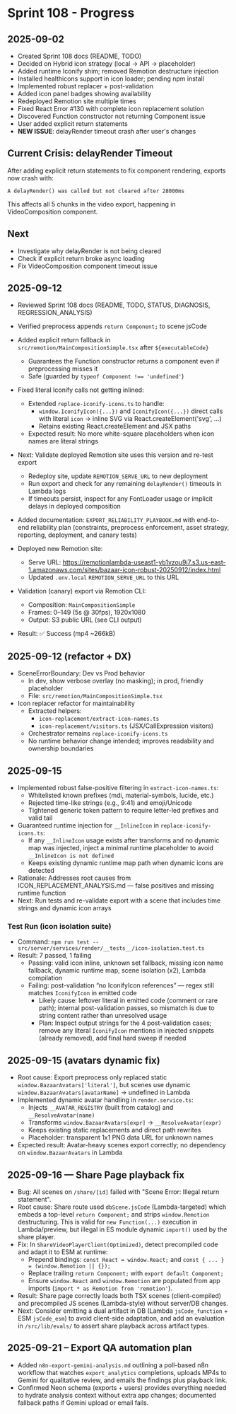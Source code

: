 # Sprint 108 - Progress

## 2025-09-02
- Created Sprint 108 docs (README, TODO)
- Decided on Hybrid icon strategy (local → API → placeholder)
- Added runtime Iconify shim; removed Remotion destructure injection
- Installed healthicons support in icon loader; pending npm install
- Implemented robust replacer + post-validation
- Added icon panel badges showing availability
- Redeployed Remotion site multiple times
- Fixed React Error #130 with complete icon replacement solution
- Discovered Function constructor not returning Component issue
- User added explicit return statements
- **NEW ISSUE**: delayRender timeout crash after user's changes

## Current Crisis: delayRender Timeout

After adding explicit return statements to fix component rendering, exports now crash with:
```
A delayRender() was called but not cleared after 28000ms
```

This affects all 5 chunks in the video export, happening in VideoComposition component.

## Next
- Investigate why delayRender is not being cleared
- Check if explicit return broke async loading
- Fix VideoComposition component timeout issue

## 2025-09-12
- Reviewed Sprint 108 docs (README, TODO, STATUS, DIAGNOSIS, REGRESSION_ANALYSIS)
- Verified preprocess appends `return Component;` to scene jsCode
- Added explicit return fallback in `src/remotion/MainCompositionSimple.tsx` after `${executableCode}`
  - Guarantees the Function constructor returns a component even if preprocessing misses it
  - Safe (guarded by `typeof Component !== 'undefined'`)
- Fixed literal Iconify calls not getting inlined:
  - Extended `replace-iconify-icons.ts` to handle:
    - `window.IconifyIcon({...})` and `IconifyIcon({...})` direct calls with literal `icon` → inline SVG via React.createElement('svg', ...)
    - Retains existing React.createElement and JSX paths
  - Expected result: No more white-square placeholders when icon names are literal strings
- Next: Validate deployed Remotion site uses this version and re-test export
  - Redeploy site, update `REMOTION_SERVE_URL` to new deployment
  - Run export and check for any remaining `delayRender()` timeouts in Lambda logs
  - If timeouts persist, inspect for any FontLoader usage or implicit delays in deployed composition
  
- Added documentation: `EXPORT_RELIABILITY_PLAYBOOK.md` with end-to-end reliability plan (constraints, preprocess enforcement, asset strategy, reporting, deployment, and canary tests)

- Deployed new Remotion site:
  - Serve URL: https://remotionlambda-useast1-yb1vzou9i7.s3.us-east-1.amazonaws.com/sites/bazaar-icon-robust-20250912/index.html
  - Updated `.env.local` `REMOTION_SERVE_URL` to this URL

- Validation (canary) export via Remotion CLI:
  - Composition: `MainCompositionSimple`
  - Frames: 0–149 (5s @ 30fps), 1920x1080
  - Output: S3 public URL (see CLI output)
- Result: ✅ Success (mp4 ~266kB)

## 2025-09-12 (refactor + DX)
- SceneErrorBoundary: Dev vs Prod behavior
  - In dev, show verbose overlay (no masking); in prod, friendly placeholder
  - File: `src/remotion/MainCompositionSimple.tsx`
- Icon replacer refactor for maintainability
  - Extracted helpers:
    - `icon-replacement/extract-icon-names.ts`
    - `icon-replacement/visitors.ts` (JSX/CallExpression visitors)
  - Orchestrator remains `replace-iconify-icons.ts`
  - No runtime behavior change intended; improves readability and ownership boundaries

## 2025-09-15
- Implemented robust false-positive filtering in `extract-icon-names.ts`:
  - Whitelisted known prefixes (mdi, material-symbols, lucide, etc.)
  - Rejected time-like strings (e.g., 9:41) and emoji/Unicode
  - Tightened generic token pattern to require letter-led prefixes and valid tail
- Guaranteed runtime injection for `__InlineIcon` in `replace-iconify-icons.ts`:
  - If any `__InlineIcon` usage exists after transforms and no dynamic map was injected, inject a minimal runtime placeholder to avoid `__InlineIcon is not defined`
  - Keeps existing dynamic runtime map path when dynamic icons are detected
- Rationale: Addresses root causes from ICON_REPLACEMENT_ANALYSIS.md — false positives and missing runtime function
- Next: Run tests and re-validate export with a scene that includes time strings and dynamic icon arrays

### Test Run (icon isolation suite)
- Command: `npm run test -- src/server/services/render/__tests__/icon-isolation.test.ts`
- Result: 7 passed, 1 failing
  - Passing: valid icon inline, unknown set fallback, missing icon name fallback, dynamic runtime map, scene isolation (x2), Lambda compilation
  - Failing: post-validation “no IconifyIcon references” — regex still matches `IconifyIcon` in emitted code
    - Likely cause: leftover literal in emitted code (comment or rare path); internal post-validation passes, so mismatch is due to string content rather than unresolved usage
    - Plan: Inspect output strings for the 4 post-validation cases; remove any literal `IconifyIcon` mentions in injected snippets (already removed), add final hard sweep if needed

## 2025-09-15 (avatars dynamic fix)
- Root cause: Export preprocess only replaced static `window.BazaarAvatars['literal']`, but scenes use dynamic `window.BazaarAvatars[avatarName]` → undefined in Lambda
- Implemented dynamic avatar handling in `render.service.ts`:
  - Injects `__AVATAR_REGISTRY` (built from catalog) and `__ResolveAvatar(name)`
  - Transforms `window.BazaarAvatars[expr]` → `__ResolveAvatar(expr)`
  - Keeps existing static replacements and direct path rewrites
  - Placeholder: transparent 1x1 PNG data URL for unknown names
- Expected result: Avatar-heavy scenes export correctly; no dependency on `window.BazaarAvatars` in Lambda
## 2025-09-16 — Share Page playback fix

- Bug: All scenes on `/share/[id]` failed with "Scene Error: Illegal return statement".
- Root cause: Share route used `dbScene.jsCode` (Lambda-targeted) which embeds a top-level `return Component;` and strips `window.Remotion` destructuring. This is valid for `new Function(...)` execution in Lambda/preview, but illegal in ES module dynamic `import()` used by the share player.
- Fix: In `ShareVideoPlayerClient(Optimized)`, detect precompiled code and adapt it to ESM at runtime:
  - Prepend bindings: `const React = window.React;` and `const { ... } = (window.Remotion || {});`
  - Replace trailing `return Component;` with `export default Component;`
  - Ensure `window.React` and `window.Remotion` are populated from app imports (`import * as Remotion from 'remotion'`).
- Result: Share page correctly loads both TSX scenes (client-compiled) and precompiled JS scenes (Lambda-style) without server/DB changes.
- Next: Consider emitting a dual artifact in DB (Lambda `jsCode_function` + ESM `jsCode_esm`) to avoid client-side adaptation, and add an evaluation in `/src/lib/evals/` to assert share playback across artifact types.

## 2025-09-21 – Export QA automation plan
- Added `n8n-export-gemini-analysis.md` outlining a poll-based n8n workflow that watches `export_analytics` completions, uploads MP4s to Gemini for qualitative review, and emails the findings plus playback link.
- Confirmed Neon schema (exports + users) provides everything needed to hydrate analysis context without extra app changes; documented fallback paths if Gemini upload or email fails.
